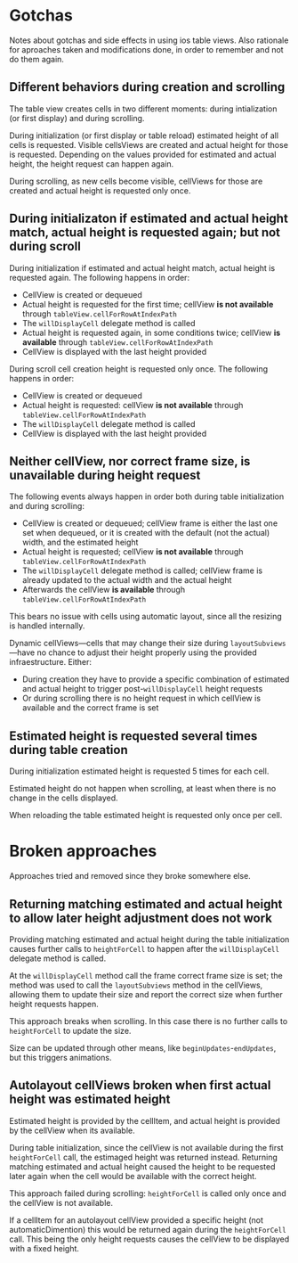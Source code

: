 Gotchas
=======
Notes about gotchas and side effects in using ios table views.
Also rationale for aproaches taken and modifications done, in order to remember and not do them again.



Different behaviors during creation and scrolling
-------------------------------------------------
The table view creates cells in two different moments: during intialization (or first display) and during scrolling.

During initialization (or first display or table reload) estimated height of all cells is requested. Visible cellsViews are created and actual height for those is requested. Depending on the values provided for estimated and actual height, the height request can happen again.

During scrolling, as new cells become visible, cellViews for those are created and actual height is requested only once.



During initializaton if estimated and actual height match, actual height is requested again; but not during scroll
---------------------------------------------------------------------------
During initialization if estimated and actual height match, actual height is requested again. The following happens in order:

- CellView is created or dequeued
- Actual height is requested for the first time; cellView **is not available** through `tableView.cellForRowAtIndexPath`
- The `willDisplayCell` delegate method is called
- Actual height is requested again, in some conditions twice; cellView **is available** through `tableView.cellForRowAtIndexPath`
- CellView is displayed with the last height provided

During scroll cell creation height is requested only once. The following happens in order:
- CellView is created or dequeued
- Actual height is requested: cellView **is not available** through `tableView.cellForRowAtIndexPath`
- The `willDisplayCell` delegate method is called
- CellView is displayed with the last height provided



Neither cellView, nor correct frame size, is unavailable during height request
---------------------------------------------------------------------------
The following events always happen in order both during table initialization and during scrolling:
- CellView is created or dequeued; cellView frame is either the last one set when dequeued, or it is created with the default (not the actual) width, and the estimated height
- Actual height is requested; cellView **is not available** through `tableView.cellForRowAtIndexPath`
- The `willDisplayCell` delegate method is called; cellView frame is already updated to the actual width and the actual height
- Afterwards the cellView **is available** through `tableView.cellForRowAtIndexPath`

This bears no issue with cells using automatic layout, since all the resizing is handled internally.

Dynamic cellViews—cells that may change their size during `layoutSubviews`—have no chance to adjust their height properly using the provided infraestructure. Either:
- During creation they have to provide a specific combination of estimated and actual height to trigger post-`willDisplayCell` height requests
- Or during scrolling there is no height request in which cellView is available and the correct frame is set



Estimated height is requested several times during table creation
-----------------------------------------------------------------
During initialization estimated height is requested 5 times for each cell.

Estimated height do not happen when scrolling, at least when there is no change in the cells displayed.

When reloading the table estimated height is requested only once per cell.



Broken approaches
=================
Approaches tried and removed since they broke somewhere else.



Returning matching estimated and actual height to allow later height adjustment does not work
---------------------------------------------------------------------------
Providing matching estimated and actual height during the table initialization causes further calls to `heightForCell` to happen after the `willDisplayCell` delegate method is called.

At the `willDisplayCell` method call the frame correct frame size is set; the method was used to call the `layoutSubviews` method in the cellViews, allowing them to update their size and report the correct size when further height requests happen.

This approach breaks when scrolling. In this case there is no further calls to `heightForCell` to update the size.

Size can be updated through other means, like `beginUpdates`-`endUpdates`, but this triggers animations.



Autolayout cellViews broken when first actual height was estimated height
-------------------------------------------------------------------------
Estimated height is provided by the cellItem, and actual height is provided by the cellView when its available.

During table initialization, since the cellView is not available during the first `heightForCell` call, the estimaged height was returned instead. Returning matching estimated and actual height caused the height to be requested later again when the cell would be available with the correct height.

This approach failed during scrolling: `heightForCell` is called only once and the cellView is not available.

If a cellItem for an autolayout cellView provided a specific height (not automaticDimention) this would be returned again during the `heightForCell` call. This being the only height requests causes the cellView to be displayed with a fixed height.

